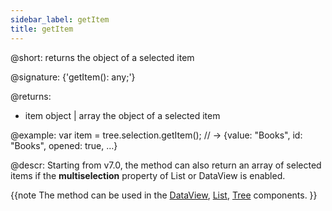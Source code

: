 ```yaml
---
sidebar_label: getItem
title: getItem
---          
```


@short: returns the object of a selected item

@signature: {'getItem(): any;'}

@returns:
- item		object | array		the object of a selected item

@example:
var item = tree.selection.getItem();
// -> {value: "Books", id: "Books", opened: true, …}


@descr:
Starting from v7.0, the method can also return an array of selected items if the **multiselection** property of List or DataView is enabled.

{{note The method can be used in the [DataView](dataview/usage_selection.md), [List](list/usage_selection.md), [Tree](tree/usage_selection.md) components. }}
